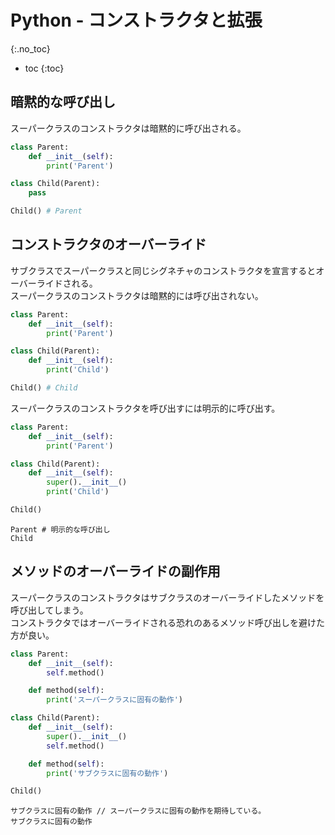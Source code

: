# Python - コンストラクタと拡張
{:.no_toc}

* toc
{:toc}

## 暗黙的な呼び出し
スーパークラスのコンストラクタは暗黙的に呼び出される。

```python
class Parent:
    def __init__(self):
        print('Parent')

class Child(Parent):
    pass

Child() # Parent
```

## コンストラクタのオーバーライド
サブクラスでスーパークラスと同じシグネチャのコンストラクタを宣言するとオーバーライドされる。  
スーパークラスのコンストラクタは暗黙的には呼び出されない。

```python
class Parent:
    def __init__(self):
        print('Parent')

class Child(Parent):
    def __init__(self):
        print('Child')

Child() # Child
```

スーパークラスのコンストラクタを呼び出すには明示的に呼び出す。

```python
class Parent:
    def __init__(self):
        print('Parent')

class Child(Parent):
    def __init__(self):
        super().__init__()
        print('Child')

Child()
```

```
Parent # 明示的な呼び出し
Child
```

## メソッドのオーバーライドの副作用
スーパークラスのコンストラクタはサブクラスのオーバーライドしたメソッドを呼び出してしまう。  
コンストラクタではオーバーライドされる恐れのあるメソッド呼び出しを避けた方が良い。

```python
class Parent:
    def __init__(self):
        self.method()

    def method(self):
        print('スーパークラスに固有の動作')

class Child(Parent):
    def __init__(self):
        super().__init__()
        self.method()

    def method(self):
        print('サブクラスに固有の動作')

Child()
```

```
サブクラスに固有の動作 // スーパークラスに固有の動作を期待している。
サブクラスに固有の動作
```
